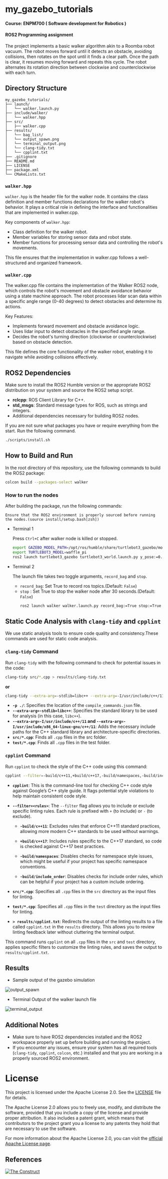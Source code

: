 # my_gazebo_tutorials

#### Course: ENPM700 ( Software development for Robotics )

#### ROS2 Programming assignment

The project implements a basic walker algorithm akin to a Roomba robot vacuum. The robot moves forward until it detects an obstacle, avoiding collisions, then rotates on the spot until it finds a clear path. Once the path is clear, it resumes moving forward and repeats this cycle. The robot alternates its rotation direction between clockwise and counterclockwise with each turn.

## Directory Structure
```
my_gazebo_tutorials/
├── launch/
│   └── walker.launch.py
├── include/walker/
│   └── walker.hpp
├── src/
│   ├── walker.cpp
├── results/
│   └── bag_list/
│   └── output_spawn.png
│   └── terminal_output.png
│   └── clang-tidy.txt
│   └── cpplint.txt
├── .gitignore
├── README.md
├── LICENSE
├── package.xml
└── CMakeLists.txt
```

### `walker.hpp`

`walker.hpp` is the header file for the walker node. It contains the class definition and member functions declarations for the walker robot's behavior. It plays a critical role in defining the interface and functionalities that are implemented in walker.cpp.

Key components of `walker.hpp`:
- Class definition for the walker robot.
- Member variables for storing sensor data and robot state.
- Member functions for processing sensor data and controlling the robot's movements.

This file ensures that the implementation in walker.cpp follows a well-structured and organized framework.

### `walker.cpp`

The walker.cpp file contains the implementation of the Walker ROS2 node, which controls the robot's movement and obstacle avoidance behavior using a state machine approach. The robot processes lidar scan data within a specific angle range (0-40 degrees) to detect obstacles and determine its actions.

Key Features:

- Implements forward movement and obstacle avoidance logic.
- Uses lidar input to detect obstacles in the specified angle range.
- Decides the robot's turning direction (clockwise or counterclockwise) based on obstacle detection.


This file defines the core functionality of the walker robot, enabling it to navigate while avoiding collisions effectively.

## ROS2 Dependencies
Make sure to install the ROS2 Humble version or the appropriate ROS2 distribution on your system and source the ROS2 setup script.
- **rclcpp**: ROS Client Library for C++.
- **std_msgs**: Standard message types for ROS, such as strings and integers.
- Additional dependencies necessary for building ROS2 nodes.

If you are not sure what packages you have or require everything from the start. Run the following command.

```bash
./scripts/install.sh
```

## How to Build and Run

In the root directory of this repository, use the following commands to build the ROS2 package:

```bash
colcon build --packages-select walker
```

### How to run the nodes

After building the package, run the following commands:

`Ensure that the ROS2 environment is properly sourced before running the nodes.(source install/setup.bash[zsh])`

- Terminal 1

  Press `Ctrl+C` after walker node is killed or stopped.
    ```bash
    export GAZEBO_MODEL_PATH=/opt/ros/humble/share/turtlebot3_gazebo/models/
    export TURTLEBOT3_MODEL=waffle_pi
    ros2 launch turtlebot3_gazebo turtlebot3_world.launch.py y_pose:=0.0
    ```

- Terminal 2

  The launch file takes two toggle arguments, `record_bag` and `stop`.
  - `record_bag`: Set True to record ros topics.(Default: `False`)
  - `stop` : Set True to stop the walker node after 30 seconds.(Default: `False`)
    ```bash
    ros2 launch walker walker.launch.py record_bag:=True stop:=True
    ```

## Static Code Analysis with `clang-tidy` and `cpplint`

We use static analysis tools to ensure code quality and consistency.These commands are used for static code analysis.

### `clang-tidy` Command

Run `clang-tidy` with the following command to check for potential issues in the code:

```bash
clang-tidy src/*.cpp > results/clang-tidy.txt
```
**or**
```bash
clang-tidy --extra-arg=-stdlib=libc++ --extra-arg=-I/usr/include/c++/11 --extra-arg=-I/usr/include/x86_64-linux-gnu/c++/11 src/*.cpp > results/clang-tidy.txt
```

- **`-p ./`**: Specifies the location of the `compile_commands.json` file.
- **`--extra-arg=-stdlib=libc++`**: Specifies the standard library to be used for analysis (in this case, `libc++`).
- **`--extra-arg=-I/usr/include/c++/11` and `--extra-arg=-I/usr/include/x86_64-linux-gnu/c++/11`**: Adds the necessary include paths for the C++ standard library and architecture-specific directories.
- **`src/*.cpp`**: Finds all `.cpp` files in the src folder.
- **`test/*.cpp`**: Finds all `.cpp` files in the test folder.

### `cpplint` Command

Run `cpplint` to check the style of the C++ code using this command:

```bash
cpplint --filter=-build/c++11,+build/c++17,-build/namespaces,-build/include_order src/*.cpp >  results/cpplint.txt;
```

- **`cpplint`**: This is the command-line tool for checking C++ code style against Google’s C++ style guide. It flags potential style violations to help maintain consistent code style.

- **`--filter=<rules>`**: The `--filter` flag allows you to include or exclude specific linting rules. Each rule is prefixed with `+` (to include) or `-` (to exclude).

  - **`-build/c++11`**: Excludes rules that enforce C++11 standard practices, allowing more modern C++ standards to be used without warnings.

  - **`+build/c++17`**: Includes rules specific to the C++17 standard, so code is checked against C++17 best practices.

  - **`-build/namespaces`**: Disables checks for namespace style issues, which might be useful if your project has specific namespace conventions.

  - **`-build/include_order`**: Disables checks for include order rules, which can be helpful if your project has a custom include ordering.

- **`src/*.cpp`**: Specifies all `.cpp` files in the `src` directory as the input files for linting.

- **`test/*.cpp`**: Specifies all `.cpp` files in the `test` directory as the input files for linting.

- **`> results/cpplint.txt`**: Redirects the output of the linting results to a file called `cpplint.txt` in the `results` directory. This allows you to review linting feedback later without cluttering the terminal output.

This command runs `cpplint` on all `.cpp` files in the `src` and `test` directory, applies specific filters to customize the linting rules, and saves the output to `results/cpplint.txt`.

## Results
- Sample output of the gazebo simulation

![output_spawn](results/output_spawn.png)

- Terminal Output of the walker launch file

![terminal_output](results/terminal_output.png)


## Additional Notes

- Make sure to have ROS2 dependencies installed and the ROS2 workspace properly set up before building and running the project.
- If you encounter any issues, ensure your system has all required tools (`clang-tidy`, `cpplint`, `colcon`, etc.) installed and that you are working in a properly sourced ROS2 environment.

# License

This project is licensed under the Apache License 2.0. See the [LICENSE](LICENSE) file for details.

The Apache License 2.0 allows you to freely use, modify, and distribute the software, provided that you include a copy of the license and provide proper attribution. It also includes a patent grant, which means that contributors to the project grant you a license to any patents they hold that are necessary to use the software.

For more information about the Apache License 2.0, you can visit the [official Apache License page](https://www.apache.org/licenses/LICENSE-2.0).

## References
[![The Construct](https://img.shields.io/badge/The%20Construct-Read%20LaserScan%20Data-blue)](https://www.theconstruct.ai/read-laserscan-data/)
